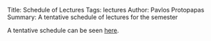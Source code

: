 Title: Schedule of Lectures
Tags: lectures
Author: Pavlos Protopapas
Summary: A tentative schedule of lectures for the semester

A tentative schedule can be seen [here](/courses/am207/schedule.html).
